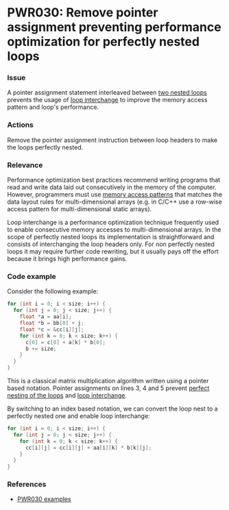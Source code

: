 # PWR030: Remove pointer assignment preventing performance optimization for perfectly nested loops

### Issue

A pointer assignment statement interleaved between
[two nested loops](../../Glossary/Perfect-loop-nesting.md) prevents the usage of
[loop interchange](../../Glossary/Loop-interchange.md) to improve the memory access
pattern and loop's performance.

### Actions

Remove the pointer assignment instruction between loop headers to make the loops
perfectly nested.

### Relevance

Performance optimization best practices recommend writing programs that read and
write data laid out consecutively in the memory of the computer. However,
programmers must use
[memory access patterns](../../Glossary/Memory-access-pattern.md) that matches the
data layout rules for multi-dimensional arrays (e.g. in C/C++ use a row-wise
access pattern for multi-dimensional static arrays).

Loop interchange is a performance optimization technique frequently used to
enable consecutive memory accesses to multi-dimensional arrays. In the scope of
perfectly nested loops its implementation is straightforward and consists of
interchanging the loop headers only. For non perfectly nested loops it may
require further code rewriting, but it usually pays off the effort because it
brings high performance gains.

### Code example

Consider the following example:

```c
for (int i = 0; i < size; i++) {
  for (int j = 0; j < size; j++) {
    float *a = aa[i];
    float *b = bb[0] + j;
    float *c = &cc[i][j];
    for (int k = 0; k < size; k++) {
      c[0] = c[0] + a[k] * b[0];
      b += size;
    }
  }
}
```

This is a classical matrix multiplication algorithm written using a pointer
based notation. Pointer assignments on lines 3, 4 and 5 prevent
[perfect nesting of the loops](../../Glossary/Perfect-loop-nesting.md) and
[loop interchange](../../Glossary/Loop-interchange.md).

By switching to an index based notation, we can convert the loop nest to a
perfectly nested one and enable loop interchange:

```c
for (int i = 0; i < size; i++) {
  for (int j = 0; j < size; j++) {
    for (int k = 0; k < size; k++) {
      cc[i][j] = cc[i][j] + aa[i][k] * b[k][j];
    }
  }
}
```

### References

* [PWR030 examples](../PWR030/)
